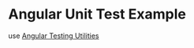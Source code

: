 # Angular Unit Test Example
use [Angular Testing Utilities](https://angular.io/docs/ts/latest/guide/testing.html#!#atu-intro)
